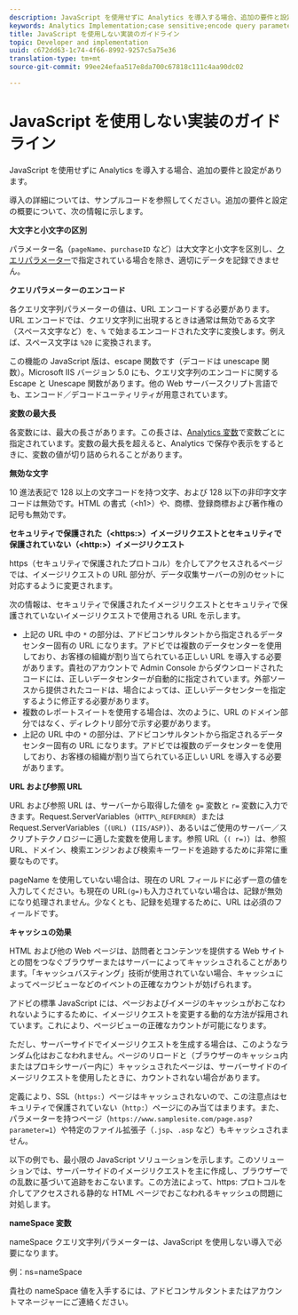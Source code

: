 ```yaml
---
description: JavaScript を使用せずに Analytics を導入する場合、追加の要件と設定があります。
keywords: Analytics Implementation;case sensitive;encode query parameters;invalid characters;secure image requests;maximum variable length;referring;url;caching;namespace
title: JavaScript を使用しない実装のガイドライン
topic: Developer and implementation
uuid: c672dd63-1c74-4f66-8992-9257c5a75e36
translation-type: tm+mt
source-git-commit: 99ee24efaa517e8da700c67818c111c4aa90dc02

---
```



# JavaScript を使用しない実装のガイドライン

JavaScript を使用せずに Analytics を導入する場合、追加の要件と設定があります。

導入の詳細については、サンプルコードを参照してください。追加の要件と設定の概要について、次の情報に示します。

<!--Meike, I converted this from a table. Table within a table was a mess, and I'm not sure I captured everything. Please check this content against the orginal. -Bob -->

**大文字と小文字の区別**

パラメーター名（`pageName`、`purchaseID` など）は大文字と小文字を区別し、[クエリパラメーター](/help/implement/js-implementation/data-collection/query-parameters.md)で指定されている場合を除き、適切にデータを記録できません。

**クエリパラメーターのエンコード**

各クエリ文字列パラメーターの値は、URL エンコードする必要があります。URL エンコードでは、クエリ文字列に出現するときは通常は無効である文字（スペース文字など）を、`%` で始まるエンコードされた文字に変換します。例えば、スペース文字は `%20` に変換されます。

この機能の JavaScript 版は、escape 関数です（デコードは unescape 関数）。Microsoft IIS バージョン 5.0 にも、クエリ文字列のエンコードに関する Escape と Unescape 関数があります。他の Web サーバースクリプト言語でも、エンコード／デコードユーティリティが用意されています。

**変数の最大長**

各変数には、最大の長さがあります。この長さは、[Analytics 変数](/help/implement/js-implementation/c-variables/sc-variables.md)で変数ごとに指定されています。変数の最大長を超えると、Analytics で保存や表示をするときに、変数の値が切り詰められることがあります。

**無効な文字**

10 進法表記で 128 以上の文字コードを持つ文字、および 128 以下の非印字文字コードは無効です。HTML の書式（&lt;h1&gt;）や、商標、登録商標および著作権の記号も無効です。

**セキュリティで保護された（&lt;https:&gt;）イメージリクエストとセキュリティで保護されていない（&lt;http:&gt;）イメージリクエスト**

https（セキュリティで保護されたプロトコル）を介してアクセスされるページでは、イメージリクエストの URL 部分が、データ収集サーバーの別のセットに対応するように変更されます。

次の情報は、セキュリティで保護されたイメージリクエストとセキュリティで保護されていないイメージリクエストで使用される URL を示します。

* 上記の URL 中の `*` の部分は、アドビコンサルタントから指定されるデータセンター固有の URL になります。アドビでは複数のデータセンターを使用しており、お客様の組織が割り当てられている正しい URL を導入する必要があります。貴社のアカウントで Admin Console からダウンロードされたコードには、正しいデータセンターが自動的に指定されています。外部ソースから提供されたコードは、場合によっては、正しいデータセンターを指定するように修正する必要があります。
* 複数のレポートスイートを使用する場合は、次のように、URL のドメイン部分ではなく、ディレクトリ部分で示す必要があります。
* 上記の URL 中の `*` の部分は、アドビコンサルタントから指定されるデータセンター固有の URL になります。アドビでは複数のデータセンターを使用しており、お客様の組織が割り当てられている正しい URL を導入する必要があります。

**URL および参照 URL**

URL および参照 URL は、サーバーから取得した値を `g=` 変数と `r=` 変数に入力できます。Request.ServerVariables（`HTTP\_REFERRER`）または Request.ServerVariables（`(URL) (IIS/ASP)`）、あるいはご使用のサーバー／スクリプトテクノロジーに適した変数を使用します。参照 URL（`( r=)`）は、参照 URL、ドメイン、検索エンジンおよび検索キーワードを追跡するために非常に重要なものです。

pageName を使用していない場合は、現在の URL フィールドに必ず一意の値を入力してください。も現在の URL`(g=)`も入力されていない場合は、記録が無効になり処理されません。少なくとも、記録を処理するために、URL は必須のフィールドです。

**キャッシュの効果**

HTML および他の Web ページは、訪問者とコンテンツを提供する Web サイトとの間をつなぐブラウザーまたはサーバーによってキャッシュされることがあります。「キャッシュバスティング」技術が使用されていない場合、キャッシュによってページビューなどのイベントの正確なカウントが妨げられます。

アドビの標準 JavaScript には、ページおよびイメージのキャッシュがおこなわれないようにするために、イメージリクエストを変更する動的な方法が採用されています。これにより、ページビューの正確なカウントが可能になります。

ただし、サーバーサイドでイメージリクエストを生成する場合は、このようなランダム化はおこなわれません。ページのリロードと（ブラウザーのキャッシュ内またはプロキシサーバー内に）キャッシュされたページは、サーバーサイドのイメージリクエストを使用したときに、カウントされない場合があります。

定義により、SSL（`https:`）ページはキャッシュされないので、この注意点はセキュリティで保護されていない（`http:`）ページにのみ当てはまります。また、パラメーターを持つページ（`https://www.samplesite.com/page.asp?parameter=1`）や特定のファイル拡張子（`.jsp`、`.asp` など）もキャッシュされません。

以下の例でも、最小限の JavaScript ソリューションを示します。このソリューションでは、サーバーサイドのイメージリクエストを主に作成し、ブラウザーでの乱数に基づいて追跡をおこないます。この方法によって、https: プロトコルを介してアクセスされる静的な HTML ページでおこなわれるキャッシュの問題に対処します。

**nameSpace 変数**

nameSpace クエリ文字列パラメーターは、JavaScript を使用しない導入で必要になります。

例：ns=nameSpace

貴社の nameSpace 値を入手するには、アドビコンサルタントまたはアカウントマネージャーにご連絡ください。
